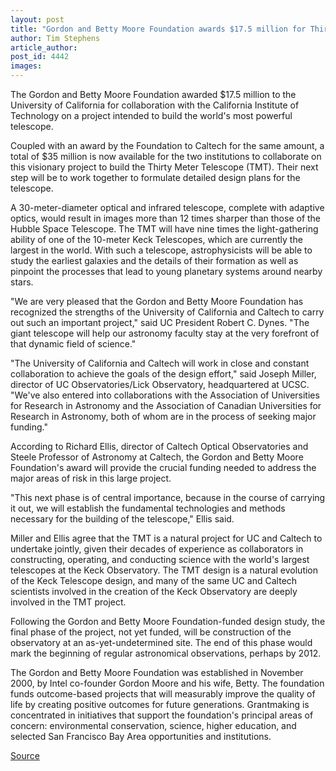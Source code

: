```yaml
---
layout: post
title: "Gordon and Betty Moore Foundation awards $17.5 million for Thirty-Meter Telescope plans"
author: Tim Stephens
article_author: 
post_id: 4442
images:
---
```


<p>
  The Gordon and Betty Moore Foundation awarded $17.5 million to the University of California for collaboration with the California Institute of Technology on a project intended to build the world's most powerful telescope.
</p>
<p>
  Coupled with an award by the Foundation to Caltech for the same amount, a total of $35 million is now available for the two institutions to collaborate on this visionary project to build the Thirty Meter Telescope (TMT). Their next step will be to work together to formulate detailed design plans for the telescope.<br>
</p>
<p>
  A 30-meter-diameter optical and infrared telescope, complete with adaptive optics, would result in images more than 12 times sharper than those of the Hubble Space Telescope. The TMT will have nine times the light-gathering ability of one of the 10-meter Keck Telescopes, which are currently the largest in the world. With such a telescope, astrophysicists will be able to study the earliest galaxies and the details of their formation as well as pinpoint the processes that lead to young planetary systems around nearby stars.<br>
</p>
<p>
  "We are very pleased that the Gordon and Betty Moore Foundation has recognized the strengths of the University of California and Caltech to carry out such an important project," said UC President Robert C. Dynes. "The giant telescope will help our astronomy faculty stay at the very forefront of that dynamic field of science."<br>
</p>
<p>
  "The University of California and Caltech will work in close and constant collaboration to achieve the goals of the design effort," said Joseph Miller, director of UC Observatories/Lick Observatory, headquartered at UCSC. "We've also entered into collaborations with the Association of Universities for Research in Astronomy and the Association of Canadian Universities for Research in Astronomy, both of whom are in the process of seeking major funding."<br>
</p>
<p>
  According to Richard Ellis, director of Caltech Optical Observatories and Steele Professor of Astronomy at Caltech, the Gordon and Betty Moore Foundation's award will provide the crucial funding needed to address the major areas of risk in this large project.<br>
</p>
<p>
  "This next phase is of central importance, because in the course of carrying it out, we will establish the fundamental technologies and methods necessary for the building of the telescope," Ellis said.<br>
</p>
<p>
  Miller and Ellis agree that the TMT is a natural project for UC and Caltech to undertake jointly, given their decades of experience as collaborators in constructing, operating, and conducting science with the world's largest telescopes at the Keck Observatory. The TMT design is a natural evolution of the Keck Telescope design, and many of the same UC and Caltech scientists involved in the creation of the Keck Observatory are deeply involved in the TMT project.<br>
</p>
<p>
  Following the Gordon and Betty Moore Foundation-funded design study, the final phase of the project, not yet funded, will be construction of the observatory at an as-yet-undetermined site. The end of this phase would mark the beginning of regular astronomical observations, perhaps by 2012.<br>
</p>
<p>
  The Gordon and Betty Moore Foundation was established in November 2000, by Intel co-founder Gordon Moore and his wife, Betty. The foundation funds outcome-based projects that will measurably improve the quality of life by creating positive outcomes for future generations. Grantmaking is concentrated in initiatives that support the foundation's principal areas of concern: environmental conservation, science, higher education, and selected San Francisco Bay Area opportunities and institutions.<br>
</p>
<p><a href="http://www1.ucsc.edu/currents/03-04/01-05/moore.html" title="Permalink to moore">Source</a></p>
